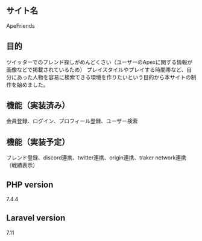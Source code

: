## サイト名
ApeFriends

## 目的
ツイッターでのフレンド探しがめんどくさい（ユーザーのApexに関する情報が画像などで掲載されているため）
プレイスタイルやプレイする時間帯など、自分にあった人物を容易に検索できる環境を作りたいという目的から本サイトの制作を始めました。

## 機能（実装済み）
会員登録、ログイン、プロフィール登録、ユーザー検索

## 機能（実装予定）
フレンド登録、discord連携、twitter連携、origin連携、traker network連携（戦績表示）

## PHP version
7.4.4

## Laravel version
7.11
